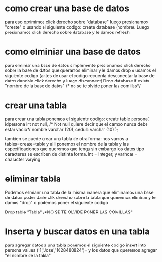 # como crear una base de datos 
para eso oprimimos click derecho sobre "database" luego presionamos "create" o usando el siguiente codigo: create database (nombre). Luego presionamos click derecho sobre database y le damos refresh  

# como elminiar una base de datos 
para elminiar una base de datos simplemente presionamos click derecho sobre la base de datos que queramos eliminar y le damos drop o usamos el siguiente codigo (antes de usar  el codigo recuerda desconectar la base de datos dandole click derecho y luego disconnect) 
Drop database if exists "nombre de la base de datos" /* no se te olvide poner las comillas*/

# crear una tabla 
para crear una tabla ponemos el siguiente codigo:
create table persona(
  idpersona int not null, /* Not null quiere decir que el campo nunca debe estar vacio*/
  nombre varchar (20),
  cedula varchar (10) 
); 

tambien se puede crear una tabla de otra forma: nos vamos a tables=create=table y alli ponemos el nombre de la tabla y las especificaciones que queremos que tenga sin embargo los datos tipo caracteres se escriben de distinta forma. Int = Integer, y varhcar = character varying 

# eliminar tabla 
Podemos elimianr una tabla de la misma manera que eliminamos una base de datos poder darle clik derecho sobre la tabla que queremos eliminar y le damos "drop"  o podemos poner el siguiente codigo 

Drop table "Tabla" /*NO SE TE OLVIDE PONER LAS COMILLAS"

# Inserta y buscar datos en una tabla 
para agregar datos a una tabla ponemos el siguiente codigo 
insert into persona values ('1','Jose','1028480824')= y los datos que queremos agregar 
       "el nombre de la tabla" 
    
